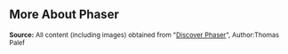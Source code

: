 ## More About Phaser

<sub>**Source:** All content (including images) obtained from "[Discover Phaser](https://www.discoverphaser.com/)", Author:Thomas Palef</sub>
